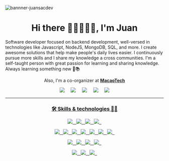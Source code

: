 ![bannner-juansacdev](https://user-images.githubusercontent.com/66572419/124700112-c4f68500-deb1-11eb-99c2-75c2321c0729.png)

<h1 align="center"> Hi there 👋🏻👨🏻‍💻, I'm Juan</h1>

<p align=''>
  Software developer focused on backend development, well-versed in technologies like Javascript, NodeJS, MongoDB, SQL, and more. I create awesome solutions  that help make people's daily lives easier. I continuously pursue more skills and I share my knowledge a cross communities. I'm a self-taught person with great passion for learning and sharing knowledge. Always learning something new 🚀📚
</p>

<p align='center'>
    Also, I'm a co-organizer at <strong><a href="https://www.macaotech.com/">MacaoTech</a></strong>
</p>


<p align='center'>
  <a href="https://twitter.com/juansacdev"><img src="https://img.shields.io/badge/twitter-%231DA1F2.svg?&style=for-the-badge&logo=twitter&logoColor=white" /></a>&nbsp;&nbsp;&nbsp;&nbsp;
  <a href="https://www.linkedin.com/in/juansacdev"><img src="https://img.shields.io/badge/linkedin-%230077B5.svg?&style=for-the-badge&logo=linkedin&logoColor=white" /></a>&nbsp;&nbsp;&nbsp;&nbsp;
  <a href="https://platzi.com/@juansacdev/"><img src="https://img.shields.io/badge/Platzi-98CA3F.svg?&style=for-the-badge&logo=platzi&logoColor=white" /></a>&nbsp;&nbsp;&nbsp;&nbsp;
  <a href="mailto:juansac.me@gmail.com?subject=Hola%20Juan"><img src="https://img.shields.io/badge/gmail-%23D14836.svg?&style=for-the-badge&logo=gmail&logoColor=white" /></a>&nbsp;&nbsp;&nbsp;&nbsp;
  <a href="https://juansacdev.github.io/"><img src="https://img.shields.io/badge/-Web%20site-green?style=for-the-badge&logo=buddy&logoColor=white" />
</p>

***
  
<h3 align="center"> 🛠 Skills & technologies 🧑‍💻</h3>

<p align="center">
  <img src="https://img.shields.io/badge/html5%20-%23e34f26.svg?&style=for-the-badge&logo=html5&logoColor=white" />&nbsp;&nbsp;
  <img src="https://img.shields.io/badge/css3%20-%231572B6.svg?&style=for-the-badge&logo=css3&logoColor=white" />&nbsp;&nbsp;
  <img src="https://img.shields.io/badge/_-Bootstrap-blueviolet?style=for-the-badge&logo=bootstrap&logoColor=white" />&nbsp;&nbsp;
  <img src="https://img.shields.io/badge/javascript%20-%23F7DF1E.svg?&style=for-the-badge&logo=javascript&logoColor=white" />&nbsp;&nbsp;
</p>

<p align="center">
  <img src="https://img.shields.io/badge/jest%20-%2399425B.svg?&style=for-the-badge&logo=jest&logoColor=white" />&nbsp;&nbsp;
  <img src="https://img.shields.io/badge/node.js%20-%23339933.svg?&style=for-the-badge&logo=node.js&logoColor=white" />&nbsp;&nbsp;
  <img src="https://img.shields.io/badge/graphql-ff69b4?&style=for-the-badge&logo=graphql&logoColor=white" />&nbsp;&nbsp;
  <img src="https://img.shields.io/badge/express%20-%23339933.svg?&style=for-the-badge&logo=express&logoColor=white" />&nbsp;&nbsp;
  <img src="https://img.shields.io/badge/docker%20-%232496ED.svg?&style=for-the-badge&logo=docker&logoColor=white" />&nbsp;&nbsp;
  <img src="https://img.shields.io/badge/swagger%20-%236D9A00.svg?&style=for-the-badge&logo=swagger&logoColor=white" />&nbsp;&nbsp;
  <img src="https://img.shields.io/badge/-Python-blue?style=for-the-badge&logo=python&logoColor=white" />&nbsp;&nbsp;
</p>

<p align="center">
  <img src="https://img.shields.io/badge/mysql%20-%23016B93.svg?&style=for-the-badge&logo=mysql&logoColor=white" />&nbsp;&nbsp;
  <img src="https://img.shields.io/badge/mongodb%20-%2358aa50.svg?&style=for-the-badge&logo=mongodb&logoColor=white" />&nbsp;&nbsp;
  <img src="https://img.shields.io/badge/firebase%20-%23FFCB2D.svg?&style=for-the-badge&logo=firebase&logoColor=white" />&nbsp;&nbsp;
  <img src="https://img.shields.io/badge/postgresql-blue?&style=for-the-badge&logo=postgresql&logoColor=white" />&nbsp;&nbsp;
</p>

<p align="center">
  <img src="https://img.shields.io/badge/linux%20-%23000.svg?&style=for-the-badge&logo=linux&logoColor=white" />&nbsp;&nbsp;
  <img src="https://img.shields.io/badge/git%20-%23F05133.svg?&style=for-the-badge&logo=git&logoColor=white" />&nbsp;&nbsp;
  <img src="https://img.shields.io/badge/github%20-%23000.svg?&style=for-the-badge&logo=github&logoColor=white" />&nbsp;&nbsp;
</p>
  

